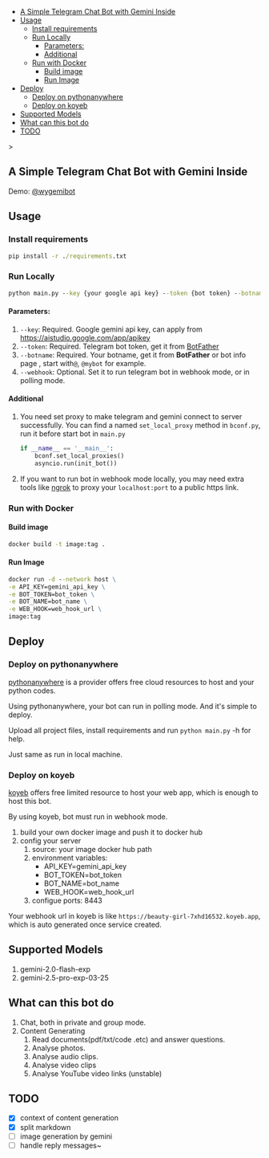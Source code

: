 <!-- TOC -->
  * [A Simple Telegram Chat Bot with Gemini Inside](#a-simple-telegram-chat-bot-with-gemini-inside)
  * [Usage](#usage)
    * [Install requirements](#install-requirements)
    * [Run Locally](#run-locally)
      * [Parameters:](#parameters)
      * [Additional](#additional-)
    * [Run with Docker](#run-with-docker)
      * [Build image](#build-image)
      * [Run Image](#run-image)
  * [Deploy](#deploy)
    * [Deploy on pythonanywhere](#deploy-on-pythonanywhere)
    * [Deploy on koyeb](#deploy-on-koyeb)
  * [Supported Models](#supported-models)
  * [What can this bot do](#what-can-this-bot-do)
  * [TODO](#todo)
<!-- TOC -->>


## A Simple Telegram Chat Bot with Gemini Inside

Demo: [@wygemibot](https://t.me/wygemibot)

## Usage

### Install requirements

```cmd
pip install -r ./requirements.txt
```

### Run Locally

```cmd
python main.py --key {your google api key} --token {bot token} --botname {botname} --webhook {webhook url}
```

#### Parameters:

1. `--key`: Required. Google gemini api key, can apply from https://aistudio.google.com/app/apikey
2. `--token`: Required. Telegram bot token, get it from [BotFather](https://t.me/BotFather)
3. `--botname`: Required. Your botname, get it from **BotFather** or bot info page <username>, 
   start with`@`, `@mybot` for example. 
4. `--webhook`: Optional. Set it to run telegram bot in webhook mode, or in polling mode.

#### Additional 

1. You need set proxy to make telegram and gemini connect to server successfully. You can find a 
   named `set_local_proxy` method in `bconf.py`, run it before start bot in `main.py`

    ```python
    if __name__ == '__main__':
        bconf.set_local_proxies()
        asyncio.run(init_bot())
    ```

2. If you want to run bot in webhook mode locally, you may need extra tools like [ngrok](https://ngrok.com/) 
   to proxy your `localhost:port` to a public https link.

### Run with Docker

#### Build image

```cmd
docker build -t image:tag .
```

#### Run Image

```cmd
docker run -d --network host \
-e API_KEY=gemini_api_key \
-e BOT_TOKEN=bot_token \
-e BOT_NAME=bot_name \
-e WEB_HOOK=web_hook_url \
image:tag
```

## Deploy

### Deploy on pythonanywhere

[pythonanywhere](https://www.pythonanywhere.com/) is a provider offers free cloud resources to host and your python codes.

Using pythonanywhere, your bot can run in polling mode. And it's simple to deploy.

Upload all project files, install requirements and run `python main.py` -h for help.

Just same as run in local machine.

### Deploy on koyeb

[koyeb](https://app.koyeb.com/) offers free limited resource to host your web app, which is enough to host this bot.

By using koyeb, bot must run in webhook mode.

1. build your own docker image and push it to docker hub
2. config your server
   1. source: your image docker hub path
   2. environment variables:
      - API_KEY=gemini_api_key 
      - BOT_TOKEN=bot_token 
      - BOT_NAME=bot_name 
      - WEB_HOOK=web_hook_url 
   3. configue ports: 8443

Your webhook url in koyeb is like `https://beauty-girl-7xhd16532.koyeb.app`, which is auto generated once 
service created.

## Supported Models

1. gemini-2.0-flash-exp
2. gemini-2.5-pro-exp-03-25

## What can this bot do

1. Chat, both in private and group mode.
2. Content Generating
   1. Read documents(pdf/txt/code .etc) and answer questions.
   2. Analyse photos. 
   3. Analyse audio clips.
   4. Analyse video clips
   5. Analyse YouTube video links (unstable)


## TODO

- [x] context of content generation
- [x] split markdown
- [ ] image generation by gemini
- [ ] handle reply messages~
